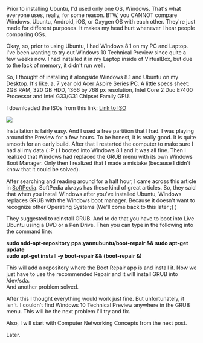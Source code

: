   
Prior to installing Ubuntu, I'd used only one OS, Windows. That's what everyone uses, really, for some reason. BTW, you CANNOT compare Windows, Ubuntu, Android, iOS, or Oxygen OS with each other. They're just made for different purposes. It makes my head hurt whenever I hear people comparing OSs.  
  
Okay, so, prior to using Ubuntu, I had Windows 8.1 on my PC and Laptop. I've been wanting to try out Windows 10 Technical Preview since quite a few weeks now. I had installed it in my Laptop inside of VirtualBox, but due to the lack of memory, it didn't run well.  
  
So, I thought of installing it alongside Windows 8.1 and Ubuntu on my Desktop. It's like, a, 7 year old Acer Aspire Series PC. A little specs sheet: 2GB RAM, 320 GB HDD, 1366 by 768 px resolution, Intel Core 2 Duo E7400 Processor and Intel G33/G31 Chipset Family GPU.  
  
I downloaded the ISOs from this link: [Link to ISO](https://windows.microsoft.com/en-us/windows/preview-iso-update-1503)  
  

[![](https://mrsauravsahu.files.wordpress.com/2015/04/9939c-screenshot2b5.png)](https://mrsauravsahu.files.wordpress.com/2015/04/9939c-screenshot2b5.png)

  
  
Installation is fairly easy. And I used a free partition that I had. I was playing around the Preview for a few hours. To be honest, it is really good. It is quite smooth for an early build. After that I restarted the computer to make sure I had all my data ( :P ) I booted into Windows 8.1 and it was all fine. Then I realized that Windows had replaced the GRUB menu with its own Windows Boot Manager. Only then I realized that I made a mistake (because I didn't know that it could be solved).  
  
After searching and reading around for a half hour, I came across this article in [SoftPedia](https://news.softpedia.com/news/How-to-Dual-Boot-Ubuntu-and-Windows-Properly-415377.shtml). SoftPedia always has these kind of great articles. So, they said that when you install Windows after you've installed Ubuntu, Windows replaces GRUB with the Windows boot manager. Because it doesn't want to recognize other Operating Systems (We'll come back to this later ;) )  
  
They suggested to reinstall GRUB. And to do that you have to boot into Live Ubuntu using a DVD or a Pen Drive. Then you can type in the following into the command line:  
  
**sudo add-apt-repository ppa:yannubuntu/boot-repair && sudo apt-get update**  
**sudo apt-get install -y boot-repair && (boot-repair &)**  
  
This will add a repository where the Boot Repair app is and install it. Now we just have to use the recommended Repair and it will install GRUB into /dev/sda.  
And another problem solved.  
  
After this I thought everything would work just fine. But unfortunately, it isn't. I couldn't find Windows 10 Technical Preview anywhere in the GRUB menu. This will be the next problem I'll try and fix.  
  
Also, I will start with Computer Networking Concepts from the next post.  
  
Later.